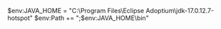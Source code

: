 $env:JAVA_HOME = "C:\Program Files\Eclipse Adoptium\jdk-17.0.12.7-hotspot"
$env:Path += ";$env:JAVA_HOME\bin"

